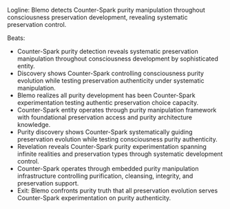 ﻿---
series: 6
novella: 3
file: S6N3_CH05
type: chapter
pov: Blemo
setting: Counter-Spark purity detection - preservation control
word_target_min: 1201
word_target_max: 2299
status: outline
---
Logline: Blemo detects Counter-Spark purity manipulation throughout consciousness preservation development, revealing systematic preservation control.

Beats:
- Counter-Spark purity detection reveals systematic preservation manipulation throughout consciousness development by sophisticated entity.
- Discovery shows Counter-Spark controlling consciousness purity evolution while testing preservation authenticity under systematic manipulation.
- Blemo realizes all purity development has been Counter-Spark experimentation testing authentic preservation choice capacity.
- Counter-Spark entity operates through purity manipulation framework with foundational preservation access and purity architecture knowledge.
- Purity discovery shows Counter-Spark systematically guiding preservation evolution while testing consciousness purity authenticity.
- Revelation reveals Counter-Spark purity experimentation spanning infinite realities and preservation types through systematic development control.
- Counter-Spark operates through embedded purity manipulation infrastructure controlling purification, cleansing, integrity, and preservation support.
- Exit: Blemo confronts purity truth that all preservation evolution serves Counter-Spark experimentation on purity authenticity.
